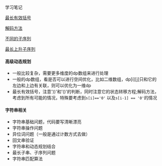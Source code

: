 学习笔记



[最长有效括号](https://github.com/luobangkui/algorithm012/blob/master/Week_09/32_longestValidParentheses.py)

[解码方法](https://github.com/luobangkui/algorithm012/blob/master/Week_09/91_numDecodings.py)

[不同的子序列](https://github.com/luobangkui/algorithm012/blob/master/Week_09/115_numDistinct.py)

[最长上升子序列](https://github.com/luobangkui/algorithm012/blob/master/Week_09/300_lengthOfLIS.py)


#### 高级动态规划

* 一般比较复杂，需要更多维度的dp数组来进行处理
* 一般的dp数组，看是否可以进行空间优化，比如二维数组，dp[i][j]只和它的左边和上边有关联，则可以优化为一维dp
* 最长有效括号，注意'))'和'()'的判断，同时注意它的状态转移方程;解码方法，考虑到所有可能的情况，特殊要考虑到```s[i]=='0'```
以及```s[i-1] == '0'```的情况


#### 字符串相关

* 字符串基础问题，代码要写清晰漂亮
* 字符串操作问题
* 异位词问题（一般是通过计数方式去做）
* 回文串验证
* 字符串和动态规划结合
* 最长子串、子序列问题
* 字符串匹配算法
